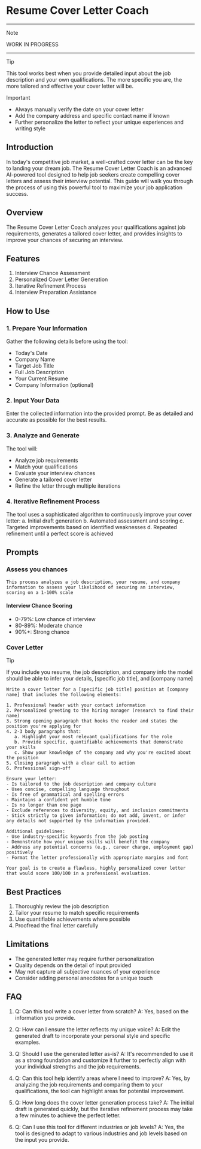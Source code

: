 # Resume Cover Letter Coach

---

> [!NOTE]
> WORK IN PROGRESS

---

> [!TIP]  
> This tool works best when you provide detailed input about the job description and your own qualifications. The more specific you are, the more tailored and effective your cover letter will be.

> [!IMPORTANT]
> - Always manually verify the date on your cover letter
> - Add the company address and specific contact name if known
> - Further personalize the letter to reflect your unique experiences and writing style

## Introduction

In today's competitive job market, a well-crafted cover letter can be the key to landing your dream job. The Resume Cover Letter Coach is an advanced AI-powered tool designed to help job seekers create compelling cover letters and assess their interview potential. This guide will walk you through the process of using this powerful tool to maximize your job application success.

## Overview

The Resume Cover Letter Coach analyzes your qualifications against job requirements, generates a tailored cover letter, and provides insights to improve your chances of securing an interview.

## Features

1. Interview Chance Assessment
2. Personalized Cover Letter Generation
3. Iterative Refinement Process
4. Interview Preparation Assistance

## How to Use

### 1. Prepare Your Information

Gather the following details before using the tool:
- Today's Date
- Company Name
- Target Job Title
- Full Job Description
- Your Current Resume
- Company Information (optional)

### 2. Input Your Data

Enter the collected information into the provided prompt. Be as detailed and accurate as possible for the best results.

### 3. Analyze and Generate

The tool will:
- Analyze job requirements
- Match your qualifications
- Evaluate your interview chances
- Generate a tailored cover letter
- Refine the letter through multiple iterations

### 4. Iterative Refinement Process

The tool uses a sophisticated algorithm to continuously improve your cover letter:
a. Initial draft generation
b. Automated assessment and scoring
c. Targeted improvements based on identified weaknesses
d. Repeated refinement until a perfect score is achieved

## Prompts

### Assess you chances

```
This process analyzes a job description, your resume, and company information to assess your likelihood of securing an interview, scoring on a 1-100% scale
```
#### Interview Chance Scoring

- 0-79%: Low chance of interview
- 80-89%: Moderate chance
- 90%+: Strong chance


### Cover Letter

> [!TIP]
> If you include you resume, the job description, and company info the model should be able to infer your details, [specific job title], and [company name]

```
Write a cover letter for a [specific job title] position at [company name] that includes the following elements:

1. Professional header with your contact information
2. Personalized greeting to the hiring manager (research to find their name)
3. Strong opening paragraph that hooks the reader and states the position you're applying for
4. 2-3 body paragraphs that:
   a. Highlight your most relevant qualifications for the role
   b. Provide specific, quantifiable achievements that demonstrate your skills
   c. Show your knowledge of the company and why you're excited about the position
5. Closing paragraph with a clear call to action
6. Professional sign-off

Ensure your letter:
- Is tailored to the job description and company culture
- Uses concise, compelling language throughout
- Is free of grammatical and spelling errors
- Maintains a confident yet humble tone
- Is no longer than one page
- Exclude references to diversity, equity, and inclusion commitments
- Stick strictly to given information; do not add, invent, or infer any details not supported by the information provided.

Additional guidelines:
- Use industry-specific keywords from the job posting
- Demonstrate how your unique skills will benefit the company
- Address any potential concerns (e.g., career change, employment gap) positively
- Format the letter professionally with appropriate margins and font

Your goal is to create a flawless, highly personalized cover letter that would score 100/100 in a professional evaluation.
```


## Best Practices

1. Thoroughly review the job description
2. Tailor your resume to match specific requirements
3. Use quantifiable achievements where possible
4. Proofread the final letter carefully

## Limitations

- The generated letter may require further personalization
- Quality depends on the detail of input provided
- May not capture all subjective nuances of your experience
- Consider adding personal anecdotes for a unique touch

## FAQ

1. Q: Can this tool write a cover letter from scratch?
   A: Yes, based on the information you provide.

2. Q: How can I ensure the letter reflects my unique voice?
   A: Edit the generated draft to incorporate your personal style and specific examples.

3. Q: Should I use the generated letter as-is?
   A: It's recommended to use it as a strong foundation and customize it further to perfectly align with your individual strengths and the job requirements.

4. Q: Can this tool help identify areas where I need to improve?
   A: Yes, by analyzing the job requirements and comparing them to your qualifications, the tool can highlight areas for potential improvement.

5. Q: How long does the cover letter generation process take?
   A: The initial draft is generated quickly, but the iterative refinement process may take a few minutes to achieve the perfect letter.

6. Q: Can I use this tool for different industries or job levels?
   A: Yes, the tool is designed to adapt to various industries and job levels based on the input you provide.
